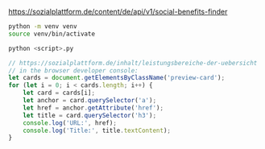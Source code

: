
https://sozialplattform.de/content/de/api/v1/social-benefits-finder

```bash
python -m venv venv
source venv/bin/activate

python <script>.py
```

```js
// https://sozialplattform.de/inhalt/leistungsbereiche-der-uebersicht
// in the browser developer console:
let cards = document.getElementsByClassName('preview-card');
for (let i = 0; i < cards.length; i++) {
    let card = cards[i];
    let anchor = card.querySelector('a');
    let href = anchor.getAttribute('href');
    let title = card.querySelector('h3');
    console.log('URL:', href);
    console.log('Title:', title.textContent);
}
```
